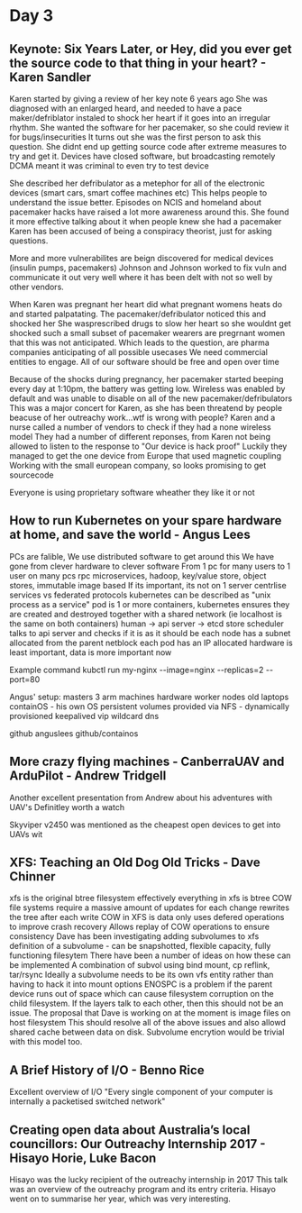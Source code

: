 # Day 3
## Keynote: Six Years Later, or Hey, did you ever get the source code to that thing in your heart? - Karen Sandler
Karen started by giving a review of her key note 6 years ago
She was diagnosed with an enlarged heard, and needed to have a pace maker/defriblator instaled to shock her heart if it goes into an irregular rhythm.
She wanted the software for her pacemaker, so she could review it for bugs/insecurities
It turns out she was the first person to ask this question.
She didnt end up getting source code after extreme measures to try and get it.
Devices have closed software, but broadcasting remotely
DCMA meant it was criminal to even try to test device

She described her defribulator as a metephor for all of the electronic devices (smart cars, smart coffee machines etc)
This helps people to understand the issue better.
Episodes on NCIS and homeland about pacemaker hacks have raised a lot more awareness around this.
She found it more effective talking about it when people knew she had a pacemaker
Karen has been accused of being a conspiracy theorist, just for asking questions.

More and more vulnerabilites are beign discovered for medical devices (insulin pumps, pacemakers)
Johnson and Johnson worked to fix vuln and communicate it out very well where it has been delt with not so well by other vendors.

When Karen was pregnant her heart did what pregnant womens heats do and started palpatating.
The pacemaker/defribulator noticed this and shocked her
She wasprescribed drugs to slow her heart so she wouldnt get shocked
such a small subset of pacemaker wearers are pregrnant women that this was not anticipated.
Which leads to the question, are pharma companies anticipating of all possible usecases
We need commercial entities to engage. All of our software should be free and open over time 

Because of the shocks during pregnancy, her pacemaker started beeping every day at 1:10pm, the battery was getting low.
Wireless was enabled by default and was unable to disable on all of the new pacemaker/defribulators
This was a major concert for Karen, as she has been threatend by people beacuse of her outreachy work...wtf is wrong with people?
Karen and a nurse called a number of vendors to check if they had a none wireless model
They had a number of different reponses, from Karen not being allowed to listen to the response to "Our device is hack proof"
Luckily they managed to get the one device from Europe that used magnetic coupling
Working with the small european company, so looks promising to get sourcecode

Everyone is using proprietary software wheather they like it or not

## How to run Kubernetes on your spare hardware at home, and save the world - Angus Lees
PCs are falible,  We use distributed software to get around this
We have gone from clever hardware to clever software
From 1 pc for many users to 1 user on many pcs
rpc microservices, hadoop, key/value store, object stores, immutable image based
If its important, its not on 1 server
centrlise services vs federated protocols
kubernetes can be described as "unix process as a service"
pod is 1 or more containers, kubernetes ensures they are created and destroyed together with a shared network (ie localhost is the same on both containers)
human -> api server -> etcd store
scheduler talks to api server and checks if it is as it should be
each node has a subnet allocated from the parent netblock
each pod has an IP allocated
hardware is least important, data is more important now

Example command
kubctl run my-nginx --image=nginx --replicas=2 --port=80

Angus' setup:
masters 3 arm machines
hardware worker nodes old laptops
containOS - his own OS
persistent volumes provided via NFS - dynamically provisioned
keepalived vip 
wildcard dns

github anguslees
github/containos


## More crazy flying machines - CanberraUAV and ArduPilot - Andrew Tridgell
Another excellent presentation from Andrew about his adventures with UAV's
Definitley worth a watch

Skyviper v2450 was mentioned as the cheapest open devices to get into UAVs wit

## XFS: Teaching an Old Dog Old Tricks - Dave Chinner
xfs is the original btree filesystem
effectively everything in xfs is btree
COW file systems require a massive amount of updates for each change
rewrites the tree after each write
COW in XFS is data only
uses defered operations to improve crash recovery
Allows replay of COW operations to ensure consistency
Dave has been investigating adding subvolumes to xfs
definition of a subvolume - can be snapshotted, flexible capacity, fully functioning filesytem
There have been a number of ideas on how these can be implemented
A combination of subvol using bind mount, cp reflink, tar/rsync
Ideally a subvolume needs to be its own vfs entity rather than having to hack it into mount options
ENOSPC is a problem if the parent device runs out of space which can cause filesystem corruption on the child filesystem.
If the layers talk to each other, then this should not be an issue.
The proposal that Dave is working on at the moment is image files on host filesystem
This should resolve all of the above issues and also allowd shared cache between data on disk.
Subvolume encrytion would be trivial with this model too.

## A Brief History of I/O - Benno Rice
Excellent overview of I/O
"Every single component of your computer is internally a packetised switched network"

## Creating open data about Australia’s local councillors: Our Outreachy Internship 2017 - Hisayo Horie, Luke Bacon
Hisayo was the lucky recipient of the outreachy internship in 2017
This talk was an overview of the outreachy program and its entry criteria.
Hisayo went on to summarise her year, which was very interesting.

